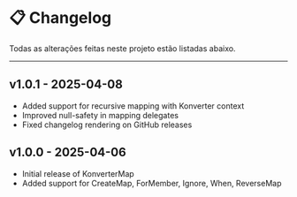 # 📋 Changelog

Todas as alterações feitas neste projeto estão listadas abaixo.

---

## v1.0.1 - 2025-04-08
- Added support for recursive mapping with Konverter context
- Improved null-safety in mapping delegates
- Fixed changelog rendering on GitHub releases

## v1.0.0 - 2025-04-06
- Initial release of KonverterMap
- Added support for CreateMap, ForMember, Ignore, When, ReverseMap
